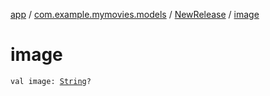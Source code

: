 [app](../../index.md) / [com.example.mymovies.models](../index.md) / [NewRelease](index.md) / [image](./image.md)

# image

`val image: `[`String`](https://kotlinlang.org/api/latest/jvm/stdlib/kotlin/-string/index.html)`?`